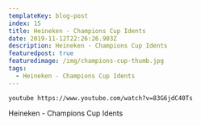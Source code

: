 ```yaml
---
templateKey: blog-post
index: 15
title: Heineken - Champions Cup Idents
date: 2019-11-12T22:26:26.903Z
description: Heineken - Champions Cup Idents
featuredpost: true
featuredimage: /img/champions-cup-thumb.jpg
tags:
  - Heineken - Champions Cup Idents
---
```

`youtube https://www.youtube.com/watch?v=83G6jdC40Ts`

Heineken - Champions Cup Idents
